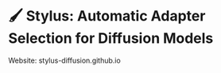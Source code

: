 # 🖌️ Stylus: Automatic Adapter Selection for Diffusion Models

Website: stylus-diffusion.github.io


